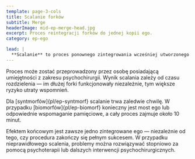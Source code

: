 ```yaml
---
template: page-3-cols
title: Scalanie forków
subtitle: Merge
headerImage: mid-ep-merge-head.jpg
excerpt: Proces reintegracji forków do jednej kopii ego.
category: ep-ego

lead: |
  **Scalanie** to proces ponownego zintegrowania wcześniej utworzonego [forka]{pl/ep-fork} z [ego]{pl/ep-ego}, z którego pochodzi. Scalanie przeprowadza się na świadomych ego i/lub forkach, łącząc je w jedną, wspólną jaźń. Proces ten nie jest trudny, jeśli oba byty były rozdzielone przez krótki czas. Im dłużej trwa rozdzielenie, tym bardziej obciążające psychicznie staje się scalanie.
---
```

Proces może zostać przeprowadzony przez osobę posiadającą umiejętności z zakresu psychochirurgii. Wynik scalania zależy od czasu rozdzielenia — im dłużej forki funkcjonowały niezależnie, tym większe ryzyko utraty wspomnień.

Dla [syntmorfów]{pl/ep-syntmorf} scalanie trwa zaledwie chwilę. W przypadku [biomorfów]{pl/ep-biomorf} konieczny jest most ego lub odpowiednie wspomaganie pamięciowe, a cały proces zajmuje około 10 minut.

Efektem końcowym jest zawsze jedno zintegrowane ego — niezależnie od tego, czy procedura zakończy się pełnym sukcesem. W przypadku nieprawidłowego scalenia, problemy można rozwiązywać stopniowo za pomocą psychoterapii lub dalszych interwencji psychochirurgicznych.

